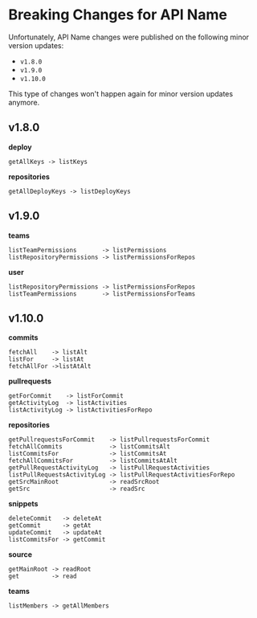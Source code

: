 # Breaking Changes for API Name

Unfortunately, API Name changes were published on the following minor version updates:

- `v1.8.0`
- `v1.9.0`
- `v1.10.0`

This type of changes won't happen again for minor version updates anymore.

## v1.8.0

**deploy**

```
getAllKeys -> listKeys
```

**repositories**

```
getAllDeployKeys -> listDeployKeys
```

## v1.9.0

**teams**

```
listTeamPermissions       -> listPermissions
listRepositoryPermissions -> listPermissionsForRepos
```

**user**

```
listRepositoryPermissions -> listPermissionsForRepos
listTeamPermissions       -> listPermissionsForTeams
```

## v1.10.0

**commits**

```
fetchAll    -> listAlt
listFor     -> listAt
fetchAllFor ->listAtAlt
```

**pullrequests**

```
getForCommit    -> listForCommit
getActivityLog  -> listActivities
listActivityLog -> listActivitiesForRepo
```

**repositories**

```
getPullrequestsForCommit    -> listPullrequestsForCommit
fetchAllCommits             -> listCommitsAlt
listCommitsFor              -> listCommitsAt
fetchAllCommitsFor          -> listCommitsAtAlt
getPullRequestActivityLog   -> listPullRequestActivities
listPullRequestsActivityLog -> listPullRequestActivitiesForRepo
getSrcMainRoot              -> readSrcRoot
getSrc                      -> readSrc
```

**snippets**

```
deleteCommit   -> deleteAt
getCommit      -> getAt
updateCommit   -> updateAt
listCommitsFor -> getCommit
```

**source**

```
getMainRoot -> readRoot
get         -> read
```

**teams**

```
listMembers -> getAllMembers
```
